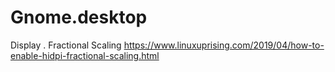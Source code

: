 # Gnome.desktop
Display . Fractional Scaling https://www.linuxuprising.com/2019/04/how-to-enable-hidpi-fractional-scaling.html
